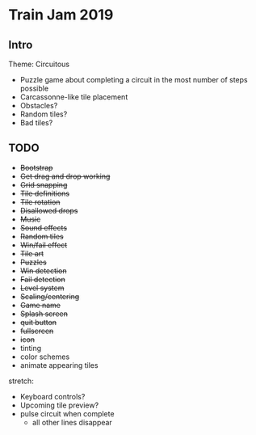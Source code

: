 # Train Jam 2019

## Intro

Theme: Circuitous

* Puzzle game about completing a circuit in the most number of steps possible
* Carcassonne-like tile placement
* Obstacles?
* Random tiles?
* Bad tiles?

## TODO

* ~~Bootstrap~~
* ~~Get drag and drop working~~
* ~~Grid snapping~~
* ~~Tile definitions~~
* ~~Tile rotation~~
* ~~Disallowed drops~~
* ~~Music~~
* ~~Sound effects~~
* ~~Random tiles~~
* ~~Win/fail effect~~
* ~~Tile art~~
* ~~Puzzles~~
* ~~Win detection~~
* ~~Fail detection~~
* ~~Level system~~
* ~~Scaling/centering~~
* ~~Game name~~
* ~~Splash screen~~
* ~~quit button~~
* ~~fullscreen~~
* ~~icon~~
* tinting
* color schemes
* animate appearing tiles

stretch:

* Keyboard controls?
* Upcoming tile preview?
* pulse circuit when complete
  * all other lines disappear